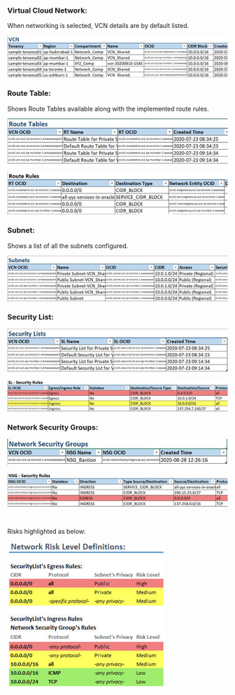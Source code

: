 ### Virtual Cloud Network:
When networking is selected, VCN details are by default listed.

![](./images/image027.jpg)

### Route Table:
Shows Route Tables available along with the implemented route rules.

![](./images/image028.jpg)

![](./images/image029.jpg)

### Subnet:
Shows a list of all the subnets configured.

![](./images/image030.jpg)

### Security List:

![](./images/image031.jpg)

![](./images/image032.jpg)

### Network Security Groups:

![](./images/image033.jpg)

![](./images/image034.jpg)

<br />

Risks highlighted as below:

![](./images/network-coloring-rules.jpg)


